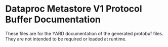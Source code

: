 # Dataproc Metastore V1 Protocol Buffer Documentation

These files are for the YARD documentation of the generated protobuf files.
They are not intended to be required or loaded at runtime.
